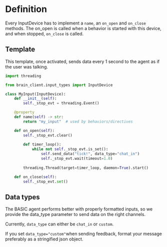# Definition

Every InputDevice has to implement a `name`, an `on_open` and `on_close` methods. The on\_open is called when a behavior is started with this device, and when stopped, `on_close` is called.

## Template

This template, once activated, sends data every 1 second to the agent as if the user was talking.

```python
import threading

from brain_client.input_types import InputDevice

class MyInput(InputDevice):
    def __init__(self):
        self._stop_evt = threading.Event()

    @property
    def name(self) -> str:
        return "my_input"  # used by behaviors/directives

    def on_open(self):
        self._stop_evt.clear()
        
        def timer_loop():
            while not self._stop_evt.is_set():
                self.send_data("tick!", data_type="chat_in")
                self._stop_evt.wait(timeout=1.0)
        
        threading.Thread(target=timer_loop, daemon=True).start()

    def on_close(self):
        self._stop_evt.set()
```



## Data types

The BASIC agent performs better with properly formatted inputs, so we provide the data\_type parameter to send data on the right channels.

Currently, `data_type` can either be `chat_in` or `custom`.



If you set `data_type="custom"`when sending feedback, format your message preferably as a stringified json object.&#x20;
